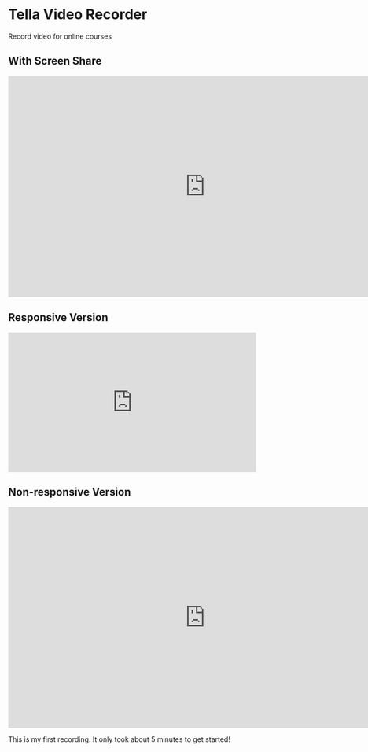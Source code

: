 # Tella Video Recorder

Record video for online courses

## With Screen Share

<iframe style="border:0;" width="800" height="450" src="https://www.tella.tv/video/cldgkrxxy000u0flg17tz4y0w/embed" allowfullscreen allowtransparency></iframe>


## Responsive Version

<div style="position: relative; padding-bottom: 56.25%; height: 0;"><iframe style="position: absolute; top: 0; left: 0; width: 100%; height: 100%; border: 0;" src="https://www.tella.tv/video/cldgk1bnv00b70fl4g3mffmsb/embed" allowfullscreen allowtransparency></iframe></div>


## Non-responsive Version

<iframe style="border:0;" width="800" height="450" src="https://www.tella.tv/video/cldgk1bnv00b70fl4g3mffmsb/embed" allowfullscreen allowtransparency></iframe>

This is my first recording.  It only took about 5 minutes to get started!

